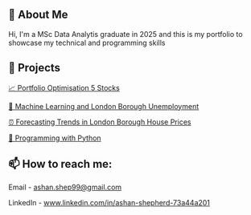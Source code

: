 ## 🧠 About Me 

Hi, I'm a MSc Data Analytis graduate in 2025 and this is my portfolio to showcase my technical and programming skills 

## 📂 Projects

[📈 Portfolio Optimisation 5 Stocks](https://ashan-portfolio.github.io/ashan-portfolio/docs/portfolio_optimisation_5_stocks.pdf)

[🤖 Machine Learning and London Borough Unemployment](https://ashan-portfolio.github.io/ashan-portfolio/docs/Factors_which_affect_unemployment_rates_amongst_Boroughs_in_London.pdf)

[⏰ Forecasting Trends in London Borough House Prices](https://ashan-portfolio.github.io/ashan-portfolio/docs/Detecting_Structural_Breaks_and_Forecasting_Trends_in_London_Borough_House_Prices.pdf)

[🐍 Programming with Python](https://ashan-portfolio.github.io/ashan-portfolio/docs/Programming_Python.pdf)

## 📫 How to reach me:

Email - ashan.shep99@gmail.com

LinkedIn - www.linkedin.com/in/ashan-shepherd-73a44a201
